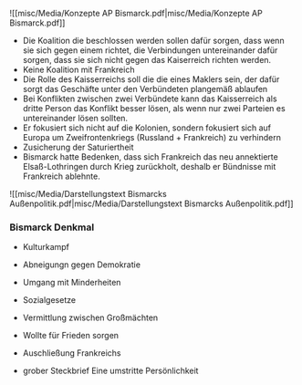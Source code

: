 ![[misc/Media/Konzepte AP Bismarck.pdf|misc/Media/Konzepte AP Bismarck.pdf]]

- Die Koalition die beschlossen werden sollen dafür sorgen, dass wenn sie sich gegen einem richtet, die Verbindungen untereinander dafür sorgen, dass sie sich nicht gegen das Kaiserreich richten werden. 
- Keine Koalition mit Frankreich 
- Die Rolle des Kaisserreichs soll die die eines Maklers sein, der dafür sorgt das Geschäfte unter den Verbündeten plangemäß ablaufen 
- Bei Konflikten zwischen zwei Verbündete kann das Kaisserreich als dritte Person das Konflikt besser lösen, als wenn nur zwei Parteien es untereinander lösen sollten. 
- Er fokusiert sich nicht auf die Kolonien, sondern fokusiert sich auf Europa um Zweifrontenkriegs (Russland + Frankreich) zu verhindern 
- Zusicherung der Saturiertheit 
- Bismarck hatte Bedenken, dass sich Frankreich das neu annektierte Elsaß-Lothringen durch Krieg zurückholt, deshalb er Bündnisse mit Frankreich ablehnte.

![[misc/Media/Darstellungstext Bismarcks Außenpolitik.pdf|misc/Media/Darstellungstext Bismarcks Außenpolitik.pdf]]



### Bismarck Denkmal 
- Kulturkampf
- Abneigungn gegen Demokratie 
- Umgang mit Minderheiten 

- Sozialgesetze 

- Vermittlung zwischen Großmächten 
- Wollte für Frieden sorgen 
- Auschließung Frankreichs 

- grober Steckbrief
Eine umstritte Persönlichkeit 